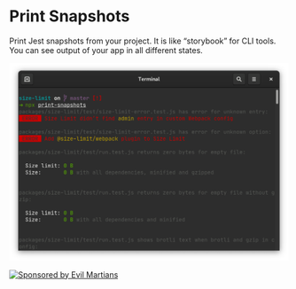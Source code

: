 # Print Snapshots

Print Jest snapshots from your project. It is like “storybook” for CLI tools.
You can see output of your app in all different states.

<p align="center">
  <img src="./screenshot.png" alt="Print Snapshots example" width="786">
</p>

<a href="https://evilmartians.com/?utm_source=print-snapshots">
  <img src="https://evilmartians.com/badges/sponsored-by-evil-martians.svg"
       alt="Sponsored by Evil Martians" width="236" height="54">
</a>
